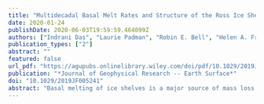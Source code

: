 ```yaml
---
title: "Multidecadal Basal Melt Rates and Structure of the Ross Ice Shelf, Antarctica, Using Airborne Ice Penetrating Radar"
date: 2020-01-24
publishDate: 2020-06-03T19:59:59.464099Z
authors: ["Indrani Das", "Laurie Padman", "Robin E. Bell", "Helen A. Fricker", "Kirsty J. Tinto", "Christina L. Hulbe", "Christine S. Siddoway", "Tejendra Dhakal", "Nicholas P. Frearson", "Cyrille Mosbeux", "S. Isabel Cordero", "Matthew R. Siegfried"]
publication_types: ["2"]
abstract: ""
featured: false
url_pdf: "https://agupubs.onlinelibrary.wiley.com/doi/pdf/10.1029/2019JF005241"
publication: "*Journal of Geophysical Research -- Earth Surface*"
doi: "10.1029/2019JF005241"
abstract: "Basal melting of ice shelves is a major source of mass loss from the Antarctic Ice Sheet. In situ measurements of ice shelf basal melt rates are sparse, while the more extensive estimates from satellite altimetry require precise information about firn density and characteristics of near‐surface layers. We describe a novel method for estimating multidecadal basal melt rates using airborne ice penetrating radar data acquired during a 3‐year survey of the Ross Ice Shelf. These data revealed an ice column with distinct upper and lower units whose thicknesses change as ice flows from the grounding line toward the ice front. We interpret the lower unit as continental meteoric ice that has flowed across the grounding line and the upper unit as ice formed from snowfall onto the relatively flat ice shelf. We used the ice thickness difference and strain‐induced thickness change of the lower unit between the survey lines, combined with ice velocities, to derive basal melt rates averaged over one to six decades. Our results are similar to satellite laser altimetry estimates for the period 2003–2009, suggesting that the Ross Ice Shelf melt rates have been fairly stable for several decades. We identify five sites of elevated basal melt rates, in the range 0.5–2 m a$^{−1}$, near the ice shelf front. These hot spots indicate pathways into the sub‐ice‐shelf ocean cavity for warm seawater, likely a combination of summer‐warmed Antarctic Surface Water and modified Circumpolar Deep Water, and are potential areas of ice shelf weakening if the ocean warms."
---
```


